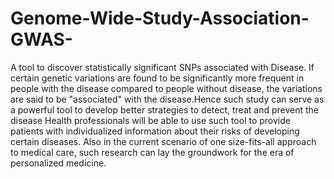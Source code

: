 # Genome-Wide-Study-Association-GWAS-
A tool to discover statistically significant SNPs associated with Disease.
If certain genetic variations are found to be significantly more frequent in people with the disease compared to people without disease, the variations are said to be "associated" with the disease.Hence such study can serve as a powerful tool to develop better strategies to detect, treat and prevent the disease
Health professionals will be able to use such tool to provide patients with individualized information about their risks of developing certain diseases.
Also in the current scenario of one size-fits-all approach to medical care, such research can lay the groundwork for the era of personalized medicine.
